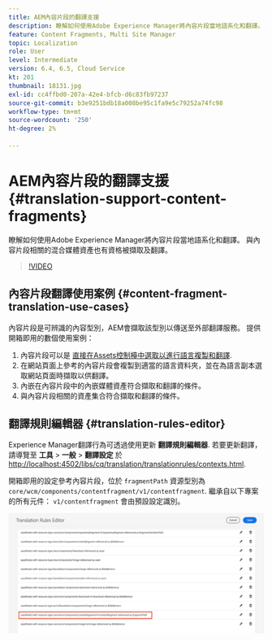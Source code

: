 ```yaml
---
title: AEM內容片段的翻譯支援
description: 瞭解如何使用Adobe Experience Manager將內容片段當地語系化和翻譯。 與內容片段相關的混合媒體資產也有資格被擷取及翻譯。
feature: Content Fragments, Multi Site Manager
topic: Localization
role: User
level: Intermediate
version: 6.4, 6.5, Cloud Service
kt: 201
thumbnail: 18131.jpg
exl-id: cc4ffbd0-207a-42e4-bfcb-d6c83fb97237
source-git-commit: b3e9251bdb18a008be95c1fa9e5c79252a74fc98
workflow-type: tm+mt
source-wordcount: '250'
ht-degree: 2%

---
```


# AEM內容片段的翻譯支援 {#translation-support-content-fragments}

瞭解如何使用Adobe Experience Manager將內容片段當地語系化和翻譯。 與內容片段相關的混合媒體資產也有資格被擷取及翻譯。

>[!VIDEO](https://video.tv.adobe.com/v/18131?quality=12&learn=on)

## 內容片段翻譯使用案例 {#content-fragment-translation-use-cases}

內容片段是可辨識的內容型別，AEM會擷取該型別以傳送至外部翻譯服務。 提供開箱即用的數個使用案例：

1. 內容片段可以是 [直接在Assets控制檯中選取以進行語言複製和翻譯](https://experienceleague.adobe.com/docs/experience-manager-cloud-service/content/assets/admin/translate-assets.html).
2. 在網站頁面上參考的內容片段會複製到適當的語言資料夾，並在為語言副本選取網站頁面時擷取以供翻譯。
3. 內嵌在內容片段中的內嵌媒體資產符合擷取和翻譯的條件。
4. 與內容片段相關的資產集合符合擷取和翻譯的條件。

## 翻譯規則編輯器 {#translation-rules-editor}

Experience Manager翻譯行為可透過使用更新 **翻譯規則編輯器**. 若要更新翻譯，請導覽至 **工具** > **一般** > **翻譯設定** 於 [http://localhost:4502/libs/cq/translation/translationrules/contexts.html](http://localhost:4502/libs/cq/translation/translationrules/contexts.html).

開箱即用的設定參考內容片段，位於 `fragmentPath` 資源型別為 `core/wcm/components/contentfragment/v1/contentfragment`. 繼承自以下專案的所有元件： `v1/contentfragment` 會由預設設定識別。

![翻譯規則編輯器](assets/translation-configuration.png)
